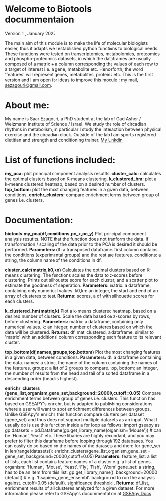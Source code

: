 # Welcome to Biotools docummentaion
Version 1 , January 2022

The main aim of this module is to make the life of molecular biologists easier, thus it adapts well established python functions to biological needs.
These functions were tested on transcriptomics, metabolomics, proteomics and phospho-proteomics datasets, in which the dataframes are usually composed of a matrix + a column corresponding the values of each row to a target of interest i.e. a gene, metabolite etc. Henceforth, the word 'features' will represent genes, metabolites, proteins etc.
This is the first version and I am open for ideas to improve this module : my mail, sezagouri@gmail.com.

# About me:
My name is Saar Ezagouri, a PhD student at the lab of Gad Asher / Weizmann Institute of Science / Israel. 
We study the role of circadian rhythms in metabolism, in particular I study the interaction between physical exercise and the circadian clock.
Outside of the lab I am sports registered dietitian and strength and conditioning trainer.
<a href="linkedin.com/in/saar-ezagouri-959a8b1a8"> My Linkdin </a>

# List of functions included:
**my_pca:** plot principal component analysis resutlts.
**cluster_calc:** calculates the optimal clusters based on K-means clustering.
**k_clustered_hm:** plot a k-means clustered heatmap, based on a desired number of clusters.
**top_bottom:** plot the most changing features in a given data, between conditions.
**enrichr_clusters:** compare enrichment terms between group of genes i.e. clusters.

# Documentation:
**biotools.my_pca(df,conditions,pc_x,pc_y)**
Plot principal component analysis resutlts.
NOTE that the function does not tranform the data. If transformation / scaling of the data prior to the PCA is desired it should be performed.
**Parameters:** df: a transposed dataframe. first column contains the conditions (experimental groups) and the rest are features.
                conditions: a string, the column name of the conditions in df.

**cluster_calc(matrix,k0,kn)** 
Calculates the optimal clusters based on K-means clustering. The functions scales the data to z-scores before clustering.
Prints out silhouette score for each cluster, and a scatter plot to estimate the goodness of seperation.
**Parameters:** matrix: a dataframe, containing only numerical values.
                k0,kn: an integer, the start and end of an array of clusteres to test.
**Returns:** scores, a df with silhouette scores for each clusters.

**k_clustered_hm(matrix,k)** 
Plot a k-means clustered heatmap, based on a desired number of clusters.
Scale the data based on z-scores by rows, before clustering.
**Parameters:** matrix: a dataframe, containing only numerical values.
                k: an integer, number of clusteres based on which the data will be clustered.
**Returns:** df_mat_clustered, a dataframe, similar to 'matrix' with an additional column corresponding each feature to its relevant cluster.

**top_bottom(df,names,groups,top,bottom)** 
Plot the most changing features in a given data, between conditions.
**Parameters:** df: a dataframe containing the data.
                names: a string, the name of the column containing the names of the features.
                groups: a list of 2 groups to compare.
                top, bottom: an integer, the number of results from the head and tail of a sorted dataframe in a descending order (head is highest).

**enrichr_clusters (gene_list,organism,gene_set,background=20000,cutoff=0.05)** 
Compare enrichment terms between group of genes i.e. clusters.
This function has based on GSEAPY's enrichr, but is adapted to publishing considerations where a user will want to spot enrichment differences between groups.
Unlike GSEApy's enrichr, this function compare clusters per dataset (gene_set) and thus does not support multiple datasets as an input. What I usually do is use this function inside a for loop as follows:
import gseapy as gp
datasets = pd.Dataframe(gp.get_library_name(organism='Mouse')) # can be 'Human','Yeast' etc.
These libaries are highly redundant, and you may prefer to filter this dataframe before looping through 192 databases. You can easily do so based on the names of the datasets and then:
for gene_set in len(range(datasets)):
  enrichr_clusters(gene_list,organism,gene_set = gene_set, background=20000,cutoff=0.05)
**Parameters:** feature_list: a list of lists, each list contains feature names of a cluster e.g. a list of genes.
                organism: ‘Human’, ‘Mouse’, ‘Yeast’, ‘Fly’, ‘Fish’, ‘Worm’ 
                gene_set: a string, has to be an item from this list: gp.get_library_name().
                background=20000 (default) # e.g. 'hsapiens_gene_ensembl'. background to run the analysis against.
                cutoff=0.05 (default). significance threshold .
**Returns:** df_list, enrichment results of all clusteres analyzed for a given dataset.
For more information please refer to GSEApy's docummentation at <a href="https://gseapy.readthedocs.io/en/latest/gseapy_example.html#2.-Enrichr-Example"> GSEApy Docs </a>


